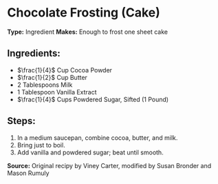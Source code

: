 # Chocolate Frosting (Cake)

**Type:** Ingredient
**Makes:** Enough to frost one sheet cake

## Ingredients:
- $\frac{1}{4}$ Cup Cocoa Powder
- $\frac{1}{2}$ Cup Butter
- 2 Tablespoons Milk
- 1 Tablespoon Vanilla Extract
- $\frac{1}{4}$ Cups Powdered Sugar, Sifted (1 Pound)

## Steps:
1. In a medium saucepan, combine cocoa, butter, and milk.
2. Bring just to boil.
3. Add vanilla and powdered sugar; beat until smooth.

**Source:** Original recipy by Viney Carter, modified by Susan Bronder and Mason Rumuly
